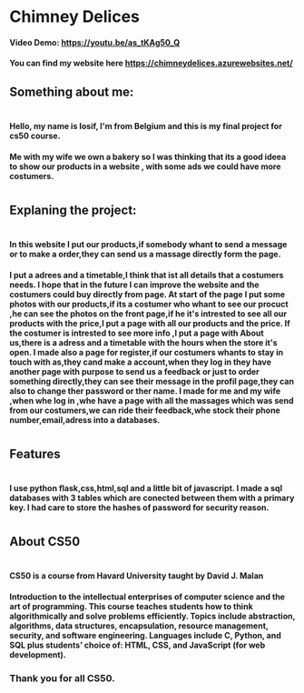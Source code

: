 # Chimney Delices
#### Video Demo: <https://youtu.be/as_tKAg50_Q>
#### You can find my website here https://chimneydelices.azurewebsites.net/

## Something about me:
#
#### Hello, my name is Iosif, I'm from Belgium and this is my final project for cs50 course.
#### Me with my wife we own a bakery so I was thinking that its a good ideea to show our products in a website , with some ads we could have more costumers.
#
## Explaning the project:
#

 #### In this website I put our products,if somebody whant to send a message or to make a order,they can send us a massage directly form the page.
 #### I put a adrees and a timetable,I think that ist all details that a costumers needs. I hope that in the future I can improve the website and the costumers could buy directly from page. At start of the page I put some photos with our products,if its a costumer who whant to see our procuct ,he can see the photos on the front page,if he it's intrested to see all our products with the price,I put a page with all our products and the price. If the costumer is intrested to see more info ,I put a page with About us,there is a adress and a timetable with the hours when the store it's open. I made also a page for register,if our costumers whants to stay in touch with as,they cand make a account,when they log in they have another page with purpose to send us a feedback or just to order something directly,they can see their message in the profil page,they can also to change ther password or ther name. I made for me and my wife ,when whe log in ,whe have a page with all the massages which was send from our costumers,we can ride their feedback,whe stock their phone number,email,adress into a databases.
 #
 ## Features
 #
#### I use  python flask,css,html,sql and a little bit of javascript. I made a sql databases with 3 tables which are conected between them with a primary key. I had care to store the hashes of password for security reason.
#
## About CS50
#
#### CS50 is a course from Havard University taught by David J. Malan

 #### Introduction to the intellectual enterprises of computer science and the art of programming. This course teaches students how to think algorithmically and solve problems efficiently. Topics include abstraction, algorithms, data structures, encapsulation, resource management, security, and software engineering. Languages include C, Python, and SQL plus students’ choice of: HTML, CSS, and JavaScript (for web development).

 ### Thank you for all CS50.